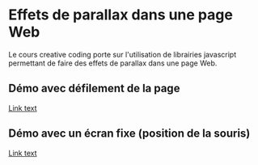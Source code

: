 # Effets de parallax dans une page Web
Le cours creative coding porte sur l'utilisation de librairies javascript permettant de faire des effets de parallax dans une page Web.

## Démo avec défilement de la page
[Link text](parallax-defilement/index.html)

## Démo avec un écran fixe (position de la souris)
[Link text](parallax-ecran-fixe/index.html)
